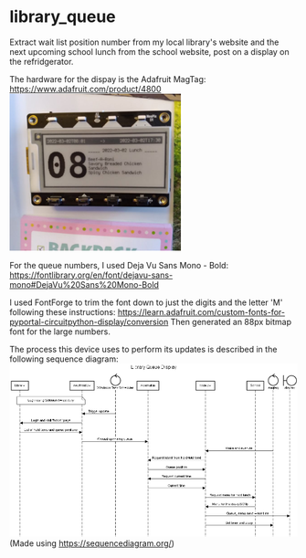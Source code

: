 # library_queue
Extract wait list position number from my local library's website and the next upcoming school lunch from the school website, post on a display on the refridgerator.

The hardware for the dispay is the Adafruit MagTag: https://www.adafruit.com/product/4800
<br /><img src="08.jpg" width="300" title="MagTag photo">

For the queue numbers, I used Deja Vu Sans Mono - Bold:
https://fontlibrary.org/en/font/dejavu-sans-mono#DejaVu%20Sans%20Mono-Bold

I used FontForge to trim the font down to just the digits and the letter 'M' following these instructions:
https://learn.adafruit.com/custom-fonts-for-pyportal-circuitpython-display/conversion
Then generated an 88px bitmap font for the large numbers.

The process this device uses to perform its updates is described in the following sequence diagram:
![Sequence diagram for the process](library_queue.png)
(Made using https://sequencediagram.org/)
